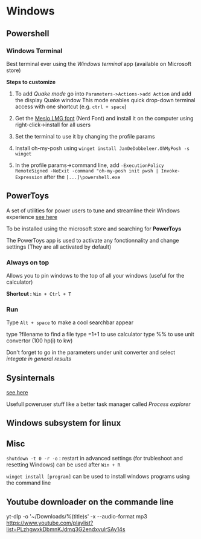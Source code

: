# Windows

## Powershell
### Windows Terminal
Best terminal ever using the *Windows terminal* app (available on Microsoft store)

**Steps to customize**

1) To add *Quake mode* go into `Parameters->Actions->add Action` and add the display Quake window 
    This mode enables quick drop-down terminal access with one shortcut (e.g. `ctrl + space`)

1) Get the [Meslo LMG font](https://ohmyposh.dev/docs/installation/fonts) (Nerd Font)  and install it on the computer using right-click->install for all users
1) Set the terminal to use it by changing the profile params
1) Install oh-my-posh using `winget install JanDeDobbeleer.OhMyPosh -s winget`
1) In the profile params->command line, add `-ExecutionPolicy RemoteSigned -NoExit -command "oh-my-posh init pwsh | Invoke-Expression` after the `[...]\powershell.exe`


## PowerToys
A set of utilities for power users to tune and streamline their Windows experience
[see here](https://learn.microsoft.com/en-us/windows/powertoys/)

To be installed using the microsoft store and searching for **PowerToys**

The PowerToys app is used to activate any fonctionnality and change settings (They are all activated by default)

### Always on top

Allows you to pin windows to the top of all your windows (useful for the calculator)


**Shortcut :** `Win + Ctrl + T`

### Run

Type `Alt + space` to make a cool searchbar appear 

type ?filename to find a file 
type =1+1 to use calculator
type %% to use unit convertor (100 hp(i) to kw)



Don't forget to go in the parameters under unit converter and select *integate in general results*

## Sysinternals
[see here](https://learn.microsoft.com/en-us/sysinternals/)

Usefull poweruser stuff like a better task manager called *Process explorer*


## Windows subsystem for linux


## Misc
`shutdown -t 0 -r -o` : restart in advanced settings (for trubleshoot and resetting Windows) can be used after `Win + R`

`winget install [program]` can be used to install windows programs using the command line

## Youtube downloader on the commande line

yt-dlp -o '~/Downloads/%(title)s' -x --audio-format mp3 https://www.youtube.com/playlist?list=PLzhgwxkDbmnKJdmq3G2endxvulrSAy14s
